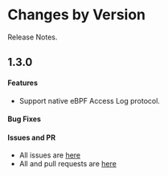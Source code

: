 Changes by Version
==================
Release Notes.

1.3.0
------------------
#### Features
* Support native eBPF Access Log protocol.

#### Bug Fixes

#### Issues and PR
- All issues are [here](https://github.com/apache/skywalking/milestone/188?closed=1)
- All and pull requests are [here](https://github.com/apache/skywalking-satellite/pulls?q=is%3Apr+milestone%3A1.3.0+is%3Aclosed)
